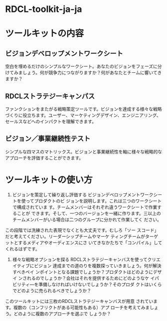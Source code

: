 # RDCL-toolkit-ja-ja
# ツールキットの内容
## ビジョンデベロップメントワークシート
空白を埋めるだけのシンプルなワークシート。あなたのビジョンをフェーズに分けてみましょう。何が競争力につながりますか？何があなたとチームに響いてきますか？
## RDCLストラテジーキャンパス
ファンクションをまたがる戦略策定ツールです。ビジョンを達成する様々な戦略づくりに役立ちます。ユーザー、マーケティングデザイン、エンジニアリング、セールスなどへのインパクトを理解できます。
## ビジョン／事業継続性テスト
シンプルな四マスのマトリックス。ビジョンと事業継続性を軸に様々な戦略的なアプローチを評価することができます。
# ツールキットの使い方
1. ビジョンを策定して繰り返し評価する
ビジョンデベロップメントワークシートを使ってプロダクトのビ
ジョンを説明します。これは三つのワークシートで構成されていま
す。チームメンバーはそれぞれ違うワークシートで作業することが
できます。そして、一つのバージョンを一緒に作ります。三以上の
チームメンバーがいる場合は二つのグループに分かれて作業してく
ださい。

この段階では洗練された表現でなくとも大丈夫です。むしろ「ソー
スコード」だと考えてください。リーダーシップチームやマーケ
ティングチームがターゲットとするメディアやオーディエンスにさ
いてきなかたちで「コンパイル」してくれるはずです。

1. 様々な戦略オプションを探る
RDCLストラテジーキャンバスを使ってクリエイティブにビジョン
達成までの道のりを複数探っていきましょう。何が解決すべきペイ
ンポイントとなる課題でしょうか？プロダクトはどのようにデザイ
ンされるのでしょうか？会社はそれを提供するためにどのようなケ
イパビリティ―を準備しなければいけないでしょうか？そのプロダ
クトはいくらでどのように売られるべきでしょうか？

このツールキットには三枚のRDCLストラテジーキャンバスが用意
されています。複数の（コンフリクトがある可能性もある）アプ
ローチを考えてみましょう。どのように複数のアプローチを選ぶで
しょうか？

